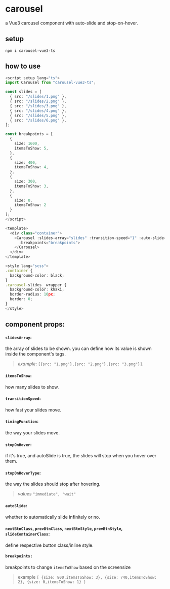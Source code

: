 # carousel
a Vue3 carousel component with auto-slide and stop-on-hover.

## setup

```
npm i carousel-vue3-ts
```

## how to use

```typescript
<script setup lang="ts">
import Carousel from "carousel-vue3-ts";

const slides = [
  { src: "/slides/1.png" },
  { src: "/slides/2.png" },
  { src: "/slides/3.png" },
  { src: "/slides/4.png" },
  { src: "/slides/5.png" },
  { src: "/slides/6.png" },
];

const breakpoints = [
  {
    size: 1600,
    itemsToShow: 5,
  },
  {
    size: 400,
    itemsToShow: 4,
  },
  {
    size: 300,
    itemsToShow: 3,
  },
  {
    size: 0,
    itemsToShow: 2
  }
];
</script>

<template>
  <div class="container">
    <Carousel :slides-array="slides" :transition-speed="1" :auto-slide="false" :items-to-show="4"
      :breakpoints="breakpoints">
    </Carousel>
  </div>
</template>

<style lang="scss">
.container {
  background-color: black;
}
.carousel-slides__wrapper {
  background-color: khaki;
  border-radius: 10px;
  border: 0;
}
</style>
```


## component props:
#### `slidesArray`: 
the array of slides to be shown. you can define how its value is shown inside the component's tags.<br>
> *example*:  `[{src: "1.png"},{src: "2.png"},{src: "3.png"}]`.
#### `itemsToShow`: 
how many slides to show.
#### `transitionSpeed`: 
how fast your slides move.
#### `timingFunction`: 
the way your slides move.
#### `stopOnHover`: 
if it's true, and autoSlide is true, the slides will stop when you hover over them.
#### `stopOnHoverType`: 
the way the slides should stop after hovering.<br>
> *values* `"immediate", "wait"`
#### `autoSlide`: 
whether to automatically slide infinitely or no.
#### `nextBtnClass`, `prevBtnClass`, `nextBtnStyle`, `prevBtnStyle`, `slideContainerClass`: 
define respective button class/inline style.
#### `breakpoints:` 
breakpoints to change `itemsToShow` based on the screensize
> example `[
>  {size: 800,itemsToShow: 3},
>  {size: 740,itemsToShow: 2},
>  {size: 0,itemsToShow: 1}
> ]`
